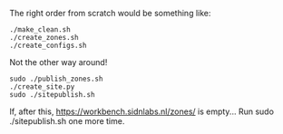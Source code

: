 The right order from scratch would be something like:

    ./make_clean.sh
    ./create_zones.sh
    ./create_configs.sh

Not the other way around!

    sudo ./publish_zones.sh
    ./create_site.py
    sudo ./sitepublish.sh

If, after this, https://workbench.sidnlabs.nl/zones/ is empty...
Run sudo ./sitepublish.sh one more time.
